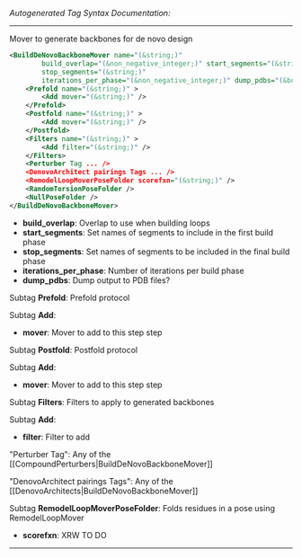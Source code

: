 _Autogenerated Tag Syntax Documentation:_

---
Mover to generate backbones for de novo design

```xml
<BuildDeNovoBackboneMover name="(&string;)"
        build_overlap="(&non_negative_integer;)" start_segments="(&string;)"
        stop_segments="(&string;)"
        iterations_per_phase="(&non_negative_integer;)" dump_pdbs="(&bool;)" >
    <Prefold name="(&string;)" >
        <Add mover="(&string;)" />
    </Prefold>
    <Postfold name="(&string;)" >
        <Add mover="(&string;)" />
    </Postfold>
    <Filters name="(&string;)" >
        <Add filter="(&string;)" />
    </Filters>
    <Perturber Tag ... />
    <DenovoArchitect pairings Tags ... />
    <RemodelLoopMoverPoseFolder scorefxn="(&string;)" />
    <RandomTorsionPoseFolder />
    <NullPoseFolder />
</BuildDeNovoBackboneMover>
```

-   **build_overlap**: Overlap to use when building loops
-   **start_segments**: Set names of segments to include in the first build phase
-   **stop_segments**: Set names of segments to be included in the final build phase
-   **iterations_per_phase**: Number of iterations per build phase
-   **dump_pdbs**: Dump output to PDB files?


Subtag **Prefold**:   Prefold protocol



Subtag **Add**:   

-   **mover**: Mover to add to this step step

Subtag **Postfold**:   Postfold protocol



Subtag **Add**:   

-   **mover**: Mover to add to this step step

Subtag **Filters**:   Filters to apply to generated backbones



Subtag **Add**:   

-   **filter**: Filter to add

"Perturber Tag": Any of the [[CompoundPerturbers|BuildDeNovoBackboneMover]]

"DenovoArchitect pairings Tags": Any of the [[DenovoArchitects|BuildDeNovoBackboneMover]]

Subtag **RemodelLoopMoverPoseFolder**:   Folds residues in a pose using RemodelLoopMover

-   **scorefxn**: XRW TO DO

---
